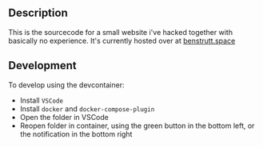 ## Description
This is the sourcecode for a small website i've hacked together with basically no experience.
It's currently hosted over at [benstrutt.space](https://benstrutt.space)

## Development
To develop using the devcontainer:
- Install `VSCode`
- Install `docker` and `docker-compose-plugin`
- Open the folder in VSCode
- Reopen folder in container, using the green button in the bottom left, or the notification in the bottom right
